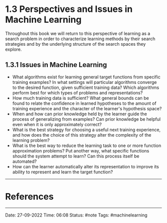# 1.3 Perspectives and Issues in Machine Learning

Throughout this book we will return to this perspective of learning as a search problem in order to characterize learning methods by their search strategies and by the underlying structure of the search spaces they explore.

## 1.3.1 Issues in Machine Learning
- What algorithms exist for learning general target functions from specific training examples? In what settings will particular algorithms converge to the desired function, given sufficient training data? Which algorithms perform best for which types of problems and representations? 
- How much training data is sufficient? What general bounds can be found to relate the confidence in learned hypotheses to the amount of training experience and the character of the learner's hypothesis space? 
- When and how can prior knowledge held by the learner guide the process of generalizing from examples? Can prior knowledge be helpful even when it is only approximately correct? 
- What is the best strategy for choosing a useful next training experience, and how does the choice of this strategy alter the complexity of the learning problem? 
- What is the best way to reduce the learning task to one or more function approximation problems? Put another way, what specific functions should the system attempt to learn? Can this process itself be automated? 
- How can the learner automatically alter its representation to improve its ability to represent and learn the target function?

---
# References


---
Date: 27-09-2022
Time: 06:08
Status: #note
Tags: #machinelearning